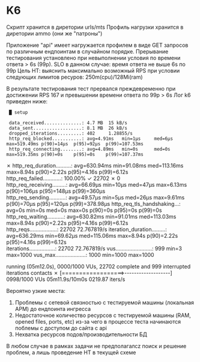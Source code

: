 # K6

Скрипт хранится в диретории urls/mts
Профиль нагрузки хранится в диретории ammo (они же "патроны")

Приложение "api" имеет нагружается профилем в виде GET запросов по различным ендпоинтам в случайном порядке. 
Прерывание тестирования установлено при невыполнении условия по времени ответа > 6s (99p). SLO  в данном случае: время ответа не выше 6s по 99p
Цель НТ: выяснить максимально возможный RPS при условии следующих лимитов ресуров: 250m(cpu)/128Mi(ram)

В результате тестирования тест прервался преждевременно при достижении RPS 167 и превышении времени ответа по 99p > 6s
Лог k6 приведен ниже:

     █ setup

     data_received..............: 4.7 MB  15 kB/s
     data_sent..................: 8.1 MB  26 kB/s
     dropped_iterations.........: 402     1.28855/s
     http_req_blocked...........: avg=4.91ms   min=1µs     med=6µs      max=519.49ms p(90)=14µs  p(95)=92µs  p(99)=107.53ms
     http_req_connecting........: avg=4.89ms   min=0s      med=0s       max=519.35ms p(90)=0s    p(95)=0s    p(99)=107.37ms
   ✗ http_req_duration..........: avg=630.94ms min=91.08ms med=113.16ms max=8.94s    p(90)=2.22s p(95)=4.16s p(99)=6.12s   
     http_req_failed............: 100.00% ✓ 22702     ✗ 0     
     http_req_receiving.........: avg=66.69µs  min=10µs    med=47µs     max=6.13ms   p(90)=106µs p(95)=148µs p(99)=360µs   
     http_req_sending...........: avg=49.57µs  min=5µs     med=26µs     max=9.61ms   p(90)=70µs  p(95)=120µs p(99)=378.98µs
     http_req_tls_handshaking...: avg=0s       min=0s      med=0s       max=0s       p(90)=0s    p(95)=0s    p(99)=0s      
     http_req_waiting...........: avg=630.82ms min=91.01ms med=113.03ms max=8.94s    p(90)=2.22s p(95)=4.16s p(99)=6.12s   
     http_reqs..................: 22702   72.767819/s
     iteration_duration.........: avg=636.29ms min=69.62µs med=115.06ms max=8.94s    p(90)=2.22s p(95)=4.16s p(99)=6.12s   
     iterations.................: 22702   72.767819/s
     vus........................: 999     min=3       max=1000
     vus_max....................: 1000    min=1000    max=1000


running (05m12.0s), 0000/1000 VUs, 22702 complete and 999 interrupted iterations
contacts ✗ [==================>-------------------] 0998/1000 VUs  05m11.9s/10m0s  0219.87 iters/s

Вероятно узкие места:
1. Проблемы с сетевой связностью с тестируемой машины (локальная АРМ) до ендпоинта ингресса
2. Недостаточное количество ресурсов с тестируемой машины (RAM, opened files, ports, etc) из-за чего в процессе теста начинаются поблемы с доступом до сайта с api
3. Нехватка ресурсов подов/производительности БД

В любом случае в рамках задачи не предполагалcz поиск и решение проблем, а лишь проведение НТ в текущей схеме